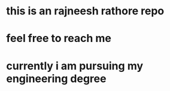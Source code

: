 # this is an rajneesh rathore repo
# feel free to reach me
# currently i am pursuing my engineering degree